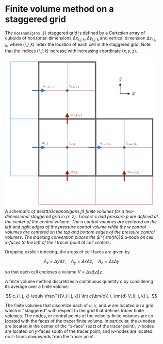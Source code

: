 # Finite volume method on a staggered grid

The `Oceananigans.jl` staggered grid is defined by a Cartesian array of cuboids of horizontal dimensions 
$\Delta x_{i, j, k}, \Delta y_{i, j, k}$ and vertical dimension 
$\Delta z_{i, j, k}$, where $(i, j, k)$ index the location of each cell in the staggered grid.
Note that the indices $(i, j, k)$ increase with increasing coordinate $(x, y, z)$.

![Schematic of staggered grid](assets/staggered_grid.png)
*A schematic of \texttt{Oceananigans.jl} finite volumes for a two-dimensional staggered grid in $(x, z)$.
Tracers $c$ and pressure $p$ are defined at the center of the control volume. The $u$ control volumes are 
centered on the left and right edges of the pressure control volume while the $w$ control volumes are centered 
on the top and bottom edges of the pressure control volumes. The indexing convention places the $i^{\rm{th}}$ 
$u$-node on cell $x$-faces to the left of the $i$ tracer point at cell centers.*

Dropping explicit indexing, the areas of cell faces are given by
```math
    A_x = \Delta y \Delta z, \quad A_y = \Delta x \Delta z, \quad A_z = \Delta x \Delta y
```
so that each cell encloses a volume $V = \Delta x \Delta y \Delta z$.

A finite volume method discretizes a continuous quantity $c$ by considering its average over a finite volume:
```math
    c_{i, j, k} \equiv \frac{1}{V_{i, j, k}} \int c(\bm{x}) \, \rm{d} V_{i, j, k} \, .
```
The finite volumes that discretize each of $u$, $v$, and $w$ are located on a grid which is "staggered" 
with respect to the grid that defines tracer finite volumes. 
The nodes, or central points of the velocity finite volumes are co-located with the faces of the tracer 
finite volume.
In particular, the $u$-nodes are located in the center of the "$x$-face" (east of the tracer point), 
$v$-nodes are located on $y$-faces south of the tracer point, and $w$-nodes are located on 
$z$-faces downwards from the tracer point.
